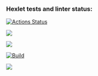 ### Hexlet tests and linter status:
[![Actions Status](https://github.com/DmitryGrokh/java-project-lvl1/workflows/hexlet-check/badge.svg)](https://github.com/DmitryGrokh/java-project-lvl1/actions)

<a href="https://codeclimate.com/github/codeclimate/codeclimate/maintainability"><img src="https://api.codeclimate.com/v1/badges/a99a88d28ad37a79dbf6/maintainability" /></a>

<a href="https://codeclimate.com/github/codeclimate/codeclimate/test_coverage"><img src="https://api.codeclimate.com/v1/badges/a99a88d28ad37a79dbf6/test_coverage" /></a>

[![Build](https://github.com/DmitryGrokh/java-project-lvl1/actions/workflows/makefile.yml/badge.svg)](https://github.com/DmitryGrokh/java-project-lvl1/actions/workflows/makefile.yml)

<a href="https://asciinema.org/a/NwpTBdPHDKKwyQ0jFa00cT5MU" target="_blank"><img src="https://asciinema.org/a/NwpTBdPHDKKwyQ0jFa00cT5MU.svg" /></a>
